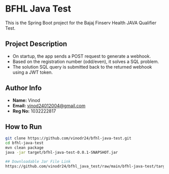 # BFHL Java Test

This is the Spring Boot project for the Bajaj Finserv Health JAVA Qualifier Test.

## Project Description

- On startup, the app sends a POST request to generate a webhook.
- Based on the registration number (odd/even), it solves a SQL problem.
- The solution SQL query is submitted back to the returned webhook using a JWT token.

## Author Info

- **Name:** Vinod  
- **Email:** vinod24012004@gmail.com  
- **Reg No:** 1032222817

## How to Run

```bash
git clone https://github.com/vinodr24/bfhl-java-test.git
cd bfhl-java-test
mvn clean package
java -jar target/bfhl-java-test-0.0.1-SNAPSHOT.jar

## Downloadable Jar File Link
https://github.com/vinodr24/bfhl_java_test/raw/main/bfhl-java-test/target/bfhl-java-test-0.0.1-SNAPSHOT.jar
